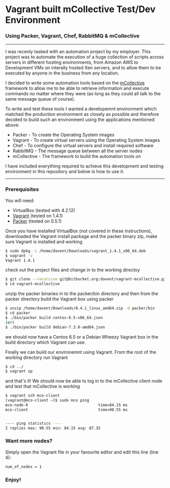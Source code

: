 Vagrant built mCollective Test/Dev Environment
==============================================
### Using Packer, Vagrant, Chef, RabbitMQ & mCollective
---

I was recenly tasked with an automation project by my employer. This project was to automate the execution of a huge collection of scripts across servers in different hosting environments, from Amazon AWS to Development VMs on interally hosted Xen servers, and to allow them to be executed by anyone in the business from any location.

I decided to write some automation tools based on the [mCollective](http://puppetlabs.com/mcollective) framework to allow me to be able to retrieve information and execute commands no matter where they were (as long as they could all talk to the same message queue of course).

To write and test these tools I wanted a developemnt environment which matched the production environment as closely as possible and therefore decided to build such an environment using the applications mentioned above:

* Packer - To create the Operating System images
* Vagrant - To create virtual servers using the Operating System images
* Chef - To configure the virtual servers and install required software
* RabbitMQ - The message queue between all the server nodes
* mCollective - The framework to build the automation tools on

I have included everything required to achieve this development and testing environment in this repository and below is how to use it.

---

### Prerequisites

You will need:

* VirtualBox (tested with 4.2.12)
* [Vagrant](http://www.vagrantup.com/downloads.html) (tested on 1.4.1)
* [Packer](http://www.packer.io/downloads.html) (tested on 0.5.1)

Once you have installed VirtualBox (not covered in these instructions), downloaded the Vagrant install package and the packer binary zip, make sure Vagrant is installed and working
```bash
$ sudo dpkg -i /home/davent/Downloads/vagrant_1.4.1_x86_64.deb
$ vagrant -v
Vagrant 1.4.1
```
check out the project files and change in to the working directoy
```bash
$ git clone --recursive git@bitbucket.org:davent/vagrant-mcollective.git
$ cd vagrant-mcollective
```
unzip the packer binaries in to the packer/bin directory and then from the packer directory build the Vagrant box using packer
```bash
$ unzip /home/davent/Downloads/0.4.1_linux_amd64.zip -d packer/bin
$ cd packer
$ ./bin/packer build centos-6.5-x86_64.json
(or)
$ ./bin/packer build debian-7.3.0-amd64.json
```
we should now have a Centos 6.5 or a Debian Wheezy Vagrant box in the build directory which Vagrant can use.

Finally we can build our environemnt using Vagrant. From the root of the working directory run Vagrant
```bash
$ cd ../
$ vagrant up
```
and that's it! We should now be able to log in to the mCollective client node and test that mCollective is working
```bash
$ vagrant ssh mco-client
[vagrant@mco-client ~]$ sudo mco ping
mco-node-0                               time=84.15 ms
mco-client                               time=90.55 ms


---- ping statistics ----
2 replies max: 90.55 min: 84.15 avg: 87.35
```

### Want more nodes?

Simply open the Vagrant file in your favourite editor and edit this line (line 4):
```bash
num_of_nodes = 1
```

### Enjoy!









